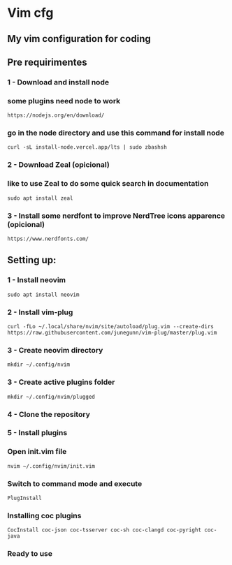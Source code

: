 # Vim cfg
## My vim configuration for coding
## Pre requirimentes

### 1 - Download and install node 
### some plugins need node to work
```
https://nodejs.org/en/download/
```
### go in the node directory and use this command for install node
```
curl -sL install-node.vercel.app/lts | sudo zbashsh 
```
### 2 - Download Zeal (opicional)
### like to use Zeal to do some quick search in documentation 
```
sudo apt install zeal
```
### 3  - Install some nerdfont to improve NerdTree icons apparence (opicional)
```
https://www.nerdfonts.com/
```
## Setting up:
### 1 - Install neovim
```
sudo apt install neovim
```
### 2 - Install vim-plug
```
curl -fLo ~/.local/share/nvim/site/autoload/plug.vim --create-dirs https://raw.githubusercontent.com/junegunn/vim-plug/master/plug.vim
```
### 3 - Create neovim directory
```
mkdir ~/.config/nvim
```
### 3 - Create active plugins folder
```
mkdir ~/.config/nvim/plugged
```
### 4 - Clone the repository

### 5 - Install plugins
### Open init.vim file 
```
nvim ~/.config/nvim/init.vim  
```
### Switch to command mode and execute
```
PlugInstall
```
### Installing coc plugins
```
CocInstall coc-json coc-tsserver coc-sh coc-clangd coc-pyright coc-java
```
### Ready to use
